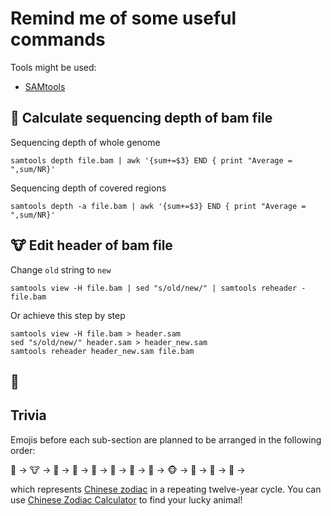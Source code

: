 # Remind me of some useful commands

Tools might be used:
- [SAMtools](https://www.htslib.org/doc/samtools-depth.html)


## :hamster: Calculate sequencing depth of bam file

Sequencing depth of whole genome
```shell
samtools depth file.bam | awk '{sum+=$3} END { print "Average = ",sum/NR}'
```

Sequencing depth of covered regions
```shell
samtools depth -a file.bam | awk '{sum+=$3} END { print "Average = ",sum/NR}'
```

## :cow: Edit header of bam file

Change `old` string to `new` 
```shell
samtools view -H file.bam | sed "s/old/new/" | samtools reheader - file.bam
```

Or achieve this step by step
```shell
samtools view -H file.bam > header.sam
sed "s/old/new/" header.sam > header_new.sam
samtools reheader header_new.sam file.bam
```

## :tiger: 



## Trivia

Emojis before each sub-section are planned to be arranged in the following order:

:hamster: -> :cow: -> :tiger: -> :rabbit: -> :dragon_face: -> :snake:	-> :horse: -> :sheep: -> :monkey_face: -> :baby_chick: -> :dog: -> :pig: ->

which represents [Chinese zodiac](https://en.wikipedia.org/wiki/Chinese_zodiac) in a repeating twelve-year cycle. You can use [Chinese Zodiac Calculator](https://www.travelchinaguide.com/intro/social_customs/zodiac/) to find your lucky animal!
